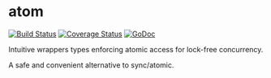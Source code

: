 # atom
[![Build Status](https://travis-ci.org/julienschmidt/atom.svg?branch=master)](https://travis-ci.org/julienschmidt/atom) [![Coverage Status](https://coveralls.io/repos/github/julienschmidt/atom/badge.svg?branch=master)](https://coveralls.io/github/julienschmidt/atom?branch=master) [![GoDoc](https://godoc.org/github.com/julienschmidt/atom?status.svg)](https://godoc.org/github.com/julienschmidt/atom)

Intuitive wrappers types enforcing atomic access for lock-free concurrency.

A safe and convenient alternative to sync/atomic.